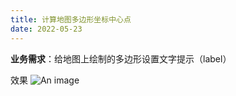```yaml
---
title: 计算地图多边形坐标中心点
date: 2022-05-23
---
```


**业务需求**：给地图上绘制的多边形设置文字提示（label）

效果
![An image](/img/map.png "vue官网logo")